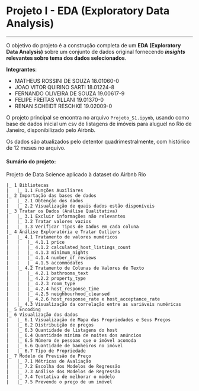 # Projeto I - **EDA (Exploratory Data Analysis)**
---

O objetivo do projeto é a construção completa de um **EDA (Exploratory Data Analysis)** sobre um conjunto de dados original fornecendo ***insights* relevantes sobre tema dos dados selecionados**. 

**Integrantes**:
* MATHEUS ROSSINI DE SOUZA 18.01060-0
* JOAO VITOR QUIRINO SARTI 18.01224-8
* FERNANDO OLIVEIRA DE SOUZA 19.00617-9
* FELIPE FREITAS VILLANI 19.01370-0
* RENAN SCHEIDT RESCHKE 19.02009-0

O projeto principal se encontra no arquivo `Projeto_S1.ipynb`, usando como base de dados inicial um csv de listagens de imóveis para aluguel no Rio de Janeiro, disponibilizado pelo Airbnb.

Os dados são atualizados pelo detentor quadrimestralmente, com histórico de 12 meses no arquivo.

#### Sumário do projeto:
Projeto de Data Science aplicado à dataset do Airbnb Rio
```
|_ 1 Bibliotecas
|   |_ 1.1 Funções Auxiliares
|_ 2 Importação das bases de dados
|   |_ 2.1 Obtenção dos dados
|   |_ 2.2 Visualização de quais dados estão disponíveis
|_ 3 Tratar os Dados (Análise Qualitativa)
|   |_ 3.1 Excluir informações não relevantes
|   |_ 3.2 Tratar valores vazios
|   |_ 3.3 Verificar Tipos de Dados em cada coluna
|_ 4 Análise Exploratória e Tratar Outliers
|   |_ 4.1 Tratamento de valores numéricos
|   |   |_ 4.1.1 price
|   |   |_ 4.1.2 calculated_host_listings_count
|   |   |_ 4.1.3 minimum_nights
|   |   |_ 4.1.4 number_of_reviews
|   |   |_ 4.1.5 accommodates
|   |_ 4.2 Tratamento de Colunas de Valores de Texto
|   |   |_ 4.2.1 bathrooms_text
|   |   |_ 4.2.2 property_type
|   |   |_ 4.2.3 room_type
|   |   |_ 4.2.4 host_response_time
|   |   |_ 4.2.5 neighbourhood_cleansed
|   |   |_ 4.2.6 host_response_rate e host_acceptance_rate
|   |_ 4.3 Visualização da correlação entre as variáveis numéricas
|_ 5 Encoding
|_ 6 Visualização dos dados
|   |_ 6.1 Visualização de Mapa das Propriedades e Seus Preços
|   |_ 6.2 Distribuição de preços
|   |_ 6.3 Quantidade de listagens do host
|   |_ 6.4 Quantidade mínima de noites dos anúncios
|   |_ 6.5 Número de pessoas que o imóvel acomoda
|   |_ 6.6 Quantidade de banheiros no imóvel
|   |_ 6.7 Tipo de Propriedade
|_ 7 Modelo de Previsão de Preço
|   |_ 7.1 Métricas de Avaliação
|   |_ 7.2 Escolha dos Modelos de Regressão
|   |_ 7.3 Análise dos Modelos de Regressão
|   |_ 7.4 Tentativa de melhorar o modelo
|   |_ 7.5 Prevendo o preço de um imóvel
```